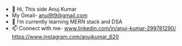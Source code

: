 - 👋 Hi, This side Anuj Kumar
- My Gmail- anuj9t9@gmail.com
- 🌱 I’m currently learning MERN stack and DSA
- 📫 Connect with me-
  www.linkedin.com/in/anuj-kumar-299781290/  https://www.instagram.com/anujkumar_620

